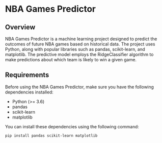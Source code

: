 # NBA Games Predictor

## Overview

NBA Games Predictor is a machine learning project designed to predict the outcomes of future NBA games based on historical data. The project uses Python, along with popular libraries such as pandas, scikit-learn, and matplotlib. The predictive model employs the RidgeClassifier algorithm to make predictions about which team is likely to win a given game.

## Requirements

Before using the NBA Games Predictor, make sure you have the following dependencies installed:

- Python (>= 3.6)
- pandas
- scikit-learn
- matplotlib

You can install these dependencies using the following command:

```bash
pip install pandas scikit-learn matplotlib
